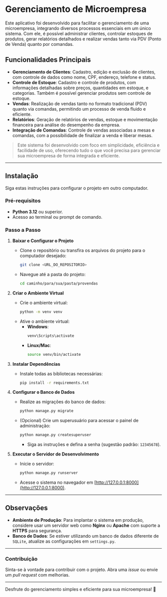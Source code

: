 # Gerenciamento de Microempresa

Este aplicativo foi desenvolvido para facilitar o gerenciamento de uma microempresa, integrando diversos processos essenciais em um único sistema. Com ele, é possível administrar clientes, controlar estoques de produtos, gerar relatórios detalhados e realizar vendas tanto via PDV (Ponto de Venda) quanto por comandas.

## Funcionalidades Principais

- **Gerenciamento de Clientes**: Cadastro, edição e exclusão de clientes, com controle de dados como nome, CPF, endereço, telefone e status.
- **Controle de Estoque**: Cadastro e controle de produtos, com informações detalhadas sobre preços, quantidades em estoque, e categorias. Também é possível gerenciar produtos sem controle de estoque.
- **Vendas**: Realização de vendas tanto no formato tradicional (PDV) quanto via comandas, permitindo um processo de venda fluido e eficiente.
- **Relatórios**: Geração de relatórios de vendas, estoque e movimentação financeira para análise do desempenho da empresa.
- **Integração de Comandas**: Controle de vendas associadas a mesas e comandas, com a possibilidade de finalizar a venda e liberar mesas.

> Este sistema foi desenvolvido com foco em simplicidade, eficiência e facilidade de uso, oferecendo tudo o que você precisa para gerenciar sua microempresa de forma integrada e eficiente.

---

## Instalação

Siga estas instruções para configurar o projeto em outro computador.

### Pré-requisitos

- **Python 3.12** ou superior.
- Acesso ao terminal ou prompt de comando.

### Passo a Passo

1. **Baixar e Configurar o Projeto**
   - Clone o repositório ou transfira os arquivos do projeto para o computador desejado:
     ```bash
     git clone <URL_DO_REPOSITORIO>
     ```
   - Navegue até a pasta do projeto:
     ```bash
     cd caminho/para/sua/pasta/provendas
     ```

2. **Criar o Ambiente Virtual**
   - Crie o ambiente virtual:
     ```bash
     python -m venv venv
     ```
   - Ative o ambiente virtual:
     - **Windows**:
       ```bash
       venv\Scripts\activate
       ```
     - **Linux/Mac**:
       ```bash
       source venv/bin/activate
       ```

3. **Instalar Dependências**
   - Instale todas as bibliotecas necessárias:
     ```bash
     pip install -r requirements.txt
     ```

4. **Configurar o Banco de Dados**
   - Realize as migrações do banco de dados:
     ```bash
     python manage.py migrate
     ```
   - (Opcional) Crie um superusuário para acessar o painel de administração:
     ```bash
     python manage.py createsuperuser
     ```
     - Siga as instruções e defina a senha (sugestão padrão: `12345678`).

5. **Executar o Servidor de Desenvolvimento**
   - Inicie o servidor:
     ```bash
     python manage.py runserver
     ```
   - Acesse o sistema no navegador em [http://127.0.0.1:8000](http://127.0.0.1:8000).

---

## Observações

- **Ambiente de Produção**: Para implantar o sistema em produção, considere usar um servidor web como **Nginx** ou **Apache** com suporte a **HTTPS** para segurança.
- **Banco de Dados**: Se estiver utilizando um banco de dados diferente de `SQLite`, atualize as configurações em `settings.py`.

---

### Contribuição

Sinta-se à vontade para contribuir com o projeto. Abra uma _issue_ ou envie um _pull request_ com melhorias.

---

Desfrute do gerenciamento simples e eficiente para sua microempresa! 🎉
